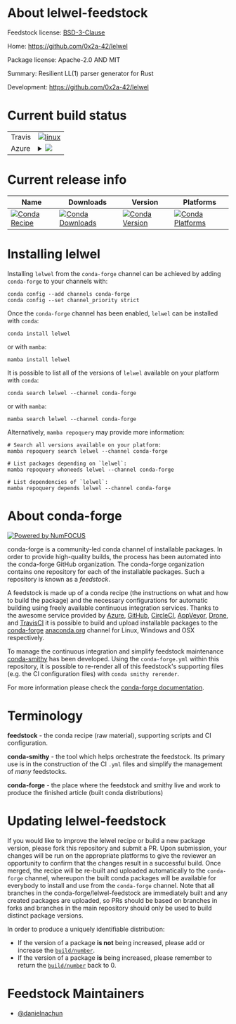 About lelwel-feedstock
======================

Feedstock license: [BSD-3-Clause](https://github.com/conda-forge/lelwel-feedstock/blob/main/LICENSE.txt)

Home: https://github.com/0x2a-42/lelwel

Package license: Apache-2.0 AND MIT

Summary: Resilient LL(1) parser generator for Rust

Development: https://github.com/0x2a-42/lelwel

Current build status
====================


<table><tr>
    <td>Travis</td>
    <td>
      <a href="https://app.travis-ci.com/conda-forge/lelwel-feedstock">
        <img alt="linux" src="https://img.shields.io/travis/com/conda-forge/lelwel-feedstock/main.svg?label=Linux">
      </a>
    </td>
  </tr>
    
  <tr>
    <td>Azure</td>
    <td>
      <details>
        <summary>
          <a href="https://dev.azure.com/conda-forge/feedstock-builds/_build/latest?definitionId=23712&branchName=main">
            <img src="https://dev.azure.com/conda-forge/feedstock-builds/_apis/build/status/lelwel-feedstock?branchName=main">
          </a>
        </summary>
        <table>
          <thead><tr><th>Variant</th><th>Status</th></tr></thead>
          <tbody><tr>
              <td>linux_64</td>
              <td>
                <a href="https://dev.azure.com/conda-forge/feedstock-builds/_build/latest?definitionId=23712&branchName=main">
                  <img src="https://dev.azure.com/conda-forge/feedstock-builds/_apis/build/status/lelwel-feedstock?branchName=main&jobName=linux&configuration=linux%20linux_64_" alt="variant">
                </a>
              </td>
            </tr><tr>
              <td>linux_aarch64</td>
              <td>
                <a href="https://dev.azure.com/conda-forge/feedstock-builds/_build/latest?definitionId=23712&branchName=main">
                  <img src="https://dev.azure.com/conda-forge/feedstock-builds/_apis/build/status/lelwel-feedstock?branchName=main&jobName=linux&configuration=linux%20linux_aarch64_" alt="variant">
                </a>
              </td>
            </tr><tr>
              <td>osx_64</td>
              <td>
                <a href="https://dev.azure.com/conda-forge/feedstock-builds/_build/latest?definitionId=23712&branchName=main">
                  <img src="https://dev.azure.com/conda-forge/feedstock-builds/_apis/build/status/lelwel-feedstock?branchName=main&jobName=osx&configuration=osx%20osx_64_" alt="variant">
                </a>
              </td>
            </tr><tr>
              <td>osx_arm64</td>
              <td>
                <a href="https://dev.azure.com/conda-forge/feedstock-builds/_build/latest?definitionId=23712&branchName=main">
                  <img src="https://dev.azure.com/conda-forge/feedstock-builds/_apis/build/status/lelwel-feedstock?branchName=main&jobName=osx&configuration=osx%20osx_arm64_" alt="variant">
                </a>
              </td>
            </tr><tr>
              <td>win_64</td>
              <td>
                <a href="https://dev.azure.com/conda-forge/feedstock-builds/_build/latest?definitionId=23712&branchName=main">
                  <img src="https://dev.azure.com/conda-forge/feedstock-builds/_apis/build/status/lelwel-feedstock?branchName=main&jobName=win&configuration=win%20win_64_" alt="variant">
                </a>
              </td>
            </tr>
          </tbody>
        </table>
      </details>
    </td>
  </tr>
</table>

Current release info
====================

| Name | Downloads | Version | Platforms |
| --- | --- | --- | --- |
| [![Conda Recipe](https://img.shields.io/badge/recipe-lelwel-green.svg)](https://anaconda.org/conda-forge/lelwel) | [![Conda Downloads](https://img.shields.io/conda/dn/conda-forge/lelwel.svg)](https://anaconda.org/conda-forge/lelwel) | [![Conda Version](https://img.shields.io/conda/vn/conda-forge/lelwel.svg)](https://anaconda.org/conda-forge/lelwel) | [![Conda Platforms](https://img.shields.io/conda/pn/conda-forge/lelwel.svg)](https://anaconda.org/conda-forge/lelwel) |

Installing lelwel
=================

Installing `lelwel` from the `conda-forge` channel can be achieved by adding `conda-forge` to your channels with:

```
conda config --add channels conda-forge
conda config --set channel_priority strict
```

Once the `conda-forge` channel has been enabled, `lelwel` can be installed with `conda`:

```
conda install lelwel
```

or with `mamba`:

```
mamba install lelwel
```

It is possible to list all of the versions of `lelwel` available on your platform with `conda`:

```
conda search lelwel --channel conda-forge
```

or with `mamba`:

```
mamba search lelwel --channel conda-forge
```

Alternatively, `mamba repoquery` may provide more information:

```
# Search all versions available on your platform:
mamba repoquery search lelwel --channel conda-forge

# List packages depending on `lelwel`:
mamba repoquery whoneeds lelwel --channel conda-forge

# List dependencies of `lelwel`:
mamba repoquery depends lelwel --channel conda-forge
```


About conda-forge
=================

[![Powered by
NumFOCUS](https://img.shields.io/badge/powered%20by-NumFOCUS-orange.svg?style=flat&colorA=E1523D&colorB=007D8A)](https://numfocus.org)

conda-forge is a community-led conda channel of installable packages.
In order to provide high-quality builds, the process has been automated into the
conda-forge GitHub organization. The conda-forge organization contains one repository
for each of the installable packages. Such a repository is known as a *feedstock*.

A feedstock is made up of a conda recipe (the instructions on what and how to build
the package) and the necessary configurations for automatic building using freely
available continuous integration services. Thanks to the awesome service provided by
[Azure](https://azure.microsoft.com/en-us/services/devops/), [GitHub](https://github.com/),
[CircleCI](https://circleci.com/), [AppVeyor](https://www.appveyor.com/),
[Drone](https://cloud.drone.io/welcome), and [TravisCI](https://travis-ci.com/)
it is possible to build and upload installable packages to the
[conda-forge](https://anaconda.org/conda-forge) [anaconda.org](https://anaconda.org/)
channel for Linux, Windows and OSX respectively.

To manage the continuous integration and simplify feedstock maintenance
[conda-smithy](https://github.com/conda-forge/conda-smithy) has been developed.
Using the ``conda-forge.yml`` within this repository, it is possible to re-render all of
this feedstock's supporting files (e.g. the CI configuration files) with ``conda smithy rerender``.

For more information please check the [conda-forge documentation](https://conda-forge.org/docs/).

Terminology
===========

**feedstock** - the conda recipe (raw material), supporting scripts and CI configuration.

**conda-smithy** - the tool which helps orchestrate the feedstock.
                   Its primary use is in the construction of the CI ``.yml`` files
                   and simplify the management of *many* feedstocks.

**conda-forge** - the place where the feedstock and smithy live and work to
                  produce the finished article (built conda distributions)


Updating lelwel-feedstock
=========================

If you would like to improve the lelwel recipe or build a new
package version, please fork this repository and submit a PR. Upon submission,
your changes will be run on the appropriate platforms to give the reviewer an
opportunity to confirm that the changes result in a successful build. Once
merged, the recipe will be re-built and uploaded automatically to the
`conda-forge` channel, whereupon the built conda packages will be available for
everybody to install and use from the `conda-forge` channel.
Note that all branches in the conda-forge/lelwel-feedstock are
immediately built and any created packages are uploaded, so PRs should be based
on branches in forks and branches in the main repository should only be used to
build distinct package versions.

In order to produce a uniquely identifiable distribution:
 * If the version of a package **is not** being increased, please add or increase
   the [``build/number``](https://docs.conda.io/projects/conda-build/en/latest/resources/define-metadata.html#build-number-and-string).
 * If the version of a package **is** being increased, please remember to return
   the [``build/number``](https://docs.conda.io/projects/conda-build/en/latest/resources/define-metadata.html#build-number-and-string)
   back to 0.

Feedstock Maintainers
=====================

* [@danielnachun](https://github.com/danielnachun/)

